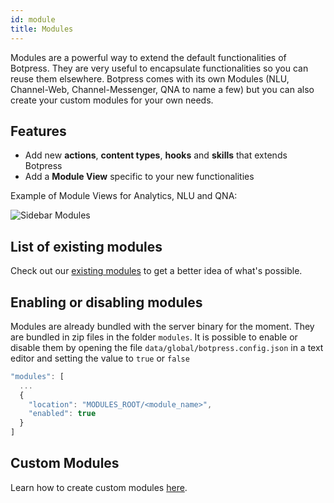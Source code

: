 ```yaml
---
id: module
title: Modules
---
```


Modules are a powerful way to extend the default functionalities of Botpress. They are very useful to encapsulate functionalities so you can reuse them elsewhere. Botpress comes with its own Modules (NLU, Channel-Web, Channel-Messenger, QNA to name a few) but you can also create your custom modules for your own needs.

## Features

- Add new **actions**, **content types**, **hooks** and **skills** that extends Botpress
- Add a **Module View** specific to your new functionalities

Example of Module Views for Analytics, NLU and QNA:

![Sidebar Modules](/assets/modules-views.gif)

## List of existing modules

Check out our [existing modules](https://github.com/botpress/botpress/tree/master/modules) to get a better idea of what's possible.

## Enabling or disabling modules

Modules are already bundled with the server binary for the moment. They are bundled in zip files in the folder `modules`. It is possible to enable or disable them by opening the file `data/global/botpress.config.json` in a text editor and setting the value to `true` or `false`

```js
"modules": [
  ...
  {
    "location": "MODULES_ROOT/<module_name>",
    "enabled": true
  }
]
```

## Custom Modules

Learn how to create custom modules [here](../advanced/custom-module).
